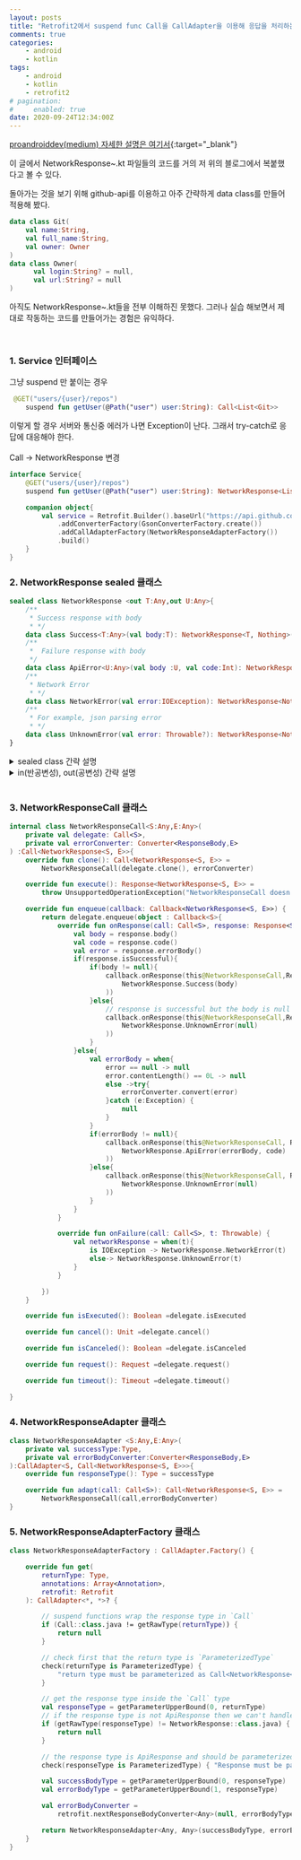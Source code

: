```yaml
---
layout: posts
title: "Retrofit2에서 suspend func Call을 CallAdapter을 이용해 응답을 처리하는 방법"
comments: true
categories:
    - android
    - kotlin
tags:
    - android
    - kotlin
    - retrofit2
# pagination:
#     enabled: true
date: 2020-09-24T12:34:00Z
---
```


[proandroiddev(medium) 자세한 설명은 여기서](https://proandroiddev.com/create-retrofit-calladapter-for-coroutines-to-handle-response-as-states-c102440de37a){:target="_blank"}

이 글에서 NetworkResponse~.kt 파일들의 코드를 거의 저 위의 블로그에서 복붙했다고 볼 수 있다.

돌아가는 것을 보기 위해 github-api를 이용하고 아주 간략하게 data class를 만들어 적용해 봤다.

```kotlin
data class Git(
    val name:String,
    val full_name:String,
    val owner: Owner
)
data class Owner(
      val login:String? = null,
      val url:String? = null
)
```

아직도 NetworkResponse~.kt들을 전부 이해하진 못했다. 그러나 실습 해보면서 제대로 작동하는 코드를 만들어가는 경험은 유익하다.

<br>

### 1. Service 인터페이스 

그냥 suspend 만 붙이는 경우

```kotlin
 @GET("users/{user}/repos")
    suspend fun getUser(@Path("user") user:String): Call<List<Git>>
```

이렇게 할 경우 서버와 통신중 에러가 나면 Exception이 난다. 그래서 try-catch로 응답에 대응해야 한다.
<br>
<br>
Call -> NetworkResponse 변경

```kotlin
interface Service{
    @GET("users/{user}/repos")
    suspend fun getUser(@Path("user") user:String): NetworkResponse<List<Git>, Error>

    companion object{
        val service = Retrofit.Builder().baseUrl("https://api.github.com/")
            .addConverterFactory(GsonConverterFactory.create())
            .addCallAdapterFactory(NetworkResponseAdapterFactory())
            .build()
    }
}
```

### 2. NetworkResponse sealed 클래스 

```kotlin
sealed class NetworkResponse <out T:Any,out U:Any>{
    /**
     * Success response with body
     * */
    data class Success<T:Any>(val body:T): NetworkResponse<T, Nothing>()
    /**
     *  Failure response with body
     */
    data class ApiError<U:Any>(val body :U, val code:Int): NetworkResponse<Nothing, U>()
    /**
     * Network Error
     * */
    data class NetworkError(val error:IOException): NetworkResponse<Nothing, Nothing>()
    /**
     * For example, json parsing error
     * */
    data class UnknownError(val error: Throwable?): NetworkResponse<Nothing, Nothing>()
}
```

<details>
<summary>sealed class 간략 설명</summary>

- sealed modifier 을 이용해 클래스의 계층을 제한할 때 쓰인다.
- enum과 유사하다.
- 여러 객체를 가질수 있다.(enum은 object;static 객체 하나만 존재)
- 상태값(value)을 넣고 사용할 수 있다.
- when 사용시 편하다.


```kotlin

enum class Animal{
    CAT,DOG,BIRD
}   

```
위의 enum class와 아래의 sealed class는 같은 기능을 한다.

sealed class에서 전부 object만 이용할 거면 enum을 쓰는게 kotlin개발자들의 의도이지 않을까 싶다.
```kotlin
sealed class Animal
object CAT:Animal()
object DOG:Animal()
object BIRD:Animal()
```
그런데 위의 방식과 아래의 방식에서 object들은 다른 object이다.
```kotlin
sealed class Animal{
    object CAT
    object DOG
    object BIRD
}
```

kotlin doc example
```kotlin
sealed class Expr
data class Const(val number: Double) : Expr()
data class Sum(val e1: Expr, val e2: Expr) : Expr()
object NotANumber : Expr()
```

```kotlin
fun eval(expr: Expr): Double = when(expr) {
    is Const -> expr.number
    is Sum -> eval(expr.e1) + eval(expr.e2)
    NotANumber -> Double.NaN
    // the `else` clause is not required because we've covered all the cases
}
```

</details>




<details>
    <summary>in(반공변성), out(공변성) 간략 설명</summary>
- in, out 은 제네릭을 사용할 때 쓰인다.
- \<in T> 와 \<out T>는 반대 기능을 한다고 생각하자.(당연하지만)
- \<in T> 은 T 안(하위계층)의 class들만(T포함) 가질 수 있다.
- \<out T> 은 T 밖(상위계층)의 class들만(T포함) 가질 수 있다.

```kotlin
class Home<in T>
open class Parent
class Child():Parent()

fun main(){
    val parentHome: Home<Parent> = Home<Child>() << compile error
    val childHome:Home<Child> = Home<Parent>() << OK
}
```

```kotlin
class Home<out T>
open class Parent
class Child():Parent()

fun main(){
    val parentHome: Home<Parent> = Home<Child>() << OK
    val childHome:Home<Child> = Home<Parent>() << compile error
}
```

</details>


<br>

### 3. NetworkResponseCall 클래스

```kotlin
internal class NetworkResponseCall<S:Any,E:Any>(
    private val delegate: Call<S>,
    private val errorConverter: Converter<ResponseBody,E>
) :Call<NetworkResponse<S, E>>{
    override fun clone(): Call<NetworkResponse<S, E>> = 
        NetworkResponseCall(delegate.clone(), errorConverter)

    override fun execute(): Response<NetworkResponse<S, E>> = 
        throw UnsupportedOperationException("NetworkResponseCall doesn't support execute")

    override fun enqueue(callback: Callback<NetworkResponse<S, E>>) {
        return delegate.enqueue(object : Callback<S>{
            override fun onResponse(call: Call<S>, response: Response<S>) {
                val body = response.body()
                val code = response.code()
                val error = response.errorBody()
                if(response.isSuccessful){
                    if(body != null){
                        callback.onResponse(this@NetworkResponseCall,Response.success(
                            NetworkResponse.Success(body)
                        ))
                    }else{
                        // response is successful but the body is null
                        callback.onResponse(this@NetworkResponseCall,Response.success(
                            NetworkResponse.UnknownError(null)
                        ))
                    }
                }else{
                    val errorBody = when{
                        error == null -> null
                        error.contentLength() == 0L -> null
                        else ->try{
                            errorConverter.convert(error)
                        }catch (e:Exception) {
                            null
                        }
                    }
                    if(errorBody != null){
                        callback.onResponse(this@NetworkResponseCall, Response.success(
                            NetworkResponse.ApiError(errorBody, code)
                        ))
                    }else{
                        callback.onResponse(this@NetworkResponseCall, Response.success(
                            NetworkResponse.UnknownError(null)
                        ))
                    }
                }
            }

            override fun onFailure(call: Call<S>, t: Throwable) {
                val networkResponse = when(t){
                    is IOException -> NetworkResponse.NetworkError(t)
                    else-> NetworkResponse.UnknownError(t)
                }
            }

        })
    }

    override fun isExecuted(): Boolean =delegate.isExecuted

    override fun cancel(): Unit =delegate.cancel()

    override fun isCanceled(): Boolean =delegate.isCanceled

    override fun request(): Request =delegate.request()

    override fun timeout(): Timeout =delegate.timeout()

}
```

### 4. NetworkResponseAdapter 클래스

```kotlin
class NetworkResponseAdapter <S:Any,E:Any>(
    private val successType:Type,
    private val errorBodyConverter:Converter<ResponseBody,E>
):CallAdapter<S, Call<NetworkResponse<S, E>>>{
    override fun responseType(): Type = successType

    override fun adapt(call: Call<S>): Call<NetworkResponse<S, E>> = 
        NetworkResponseCall(call,errorBodyConverter)
}
```

### 5. NetworkResponseAdapterFactory 클래스

```kotlin
class NetworkResponseAdapterFactory : CallAdapter.Factory() {

    override fun get(
        returnType: Type,
        annotations: Array<Annotation>,
        retrofit: Retrofit
    ): CallAdapter<*, *>? {

        // suspend functions wrap the response type in `Call`
        if (Call::class.java != getRawType(returnType)) {
            return null
        }

        // check first that the return type is `ParameterizedType`
        check(returnType is ParameterizedType) {
            "return type must be parameterized as Call<NetworkResponse<<Foo>> or Call<NetworkResponse<out Foo>>"
        }

        // get the response type inside the `Call` type
        val responseType = getParameterUpperBound(0, returnType)
        // if the response type is not ApiResponse then we can't handle this type, so we return null
        if (getRawType(responseType) != NetworkResponse::class.java) {
            return null
        }

        // the response type is ApiResponse and should be parameterized
        check(responseType is ParameterizedType) { "Response must be parameterized as NetworkResponse<Foo> or NetworkResponse<out Foo>" }

        val successBodyType = getParameterUpperBound(0, responseType)
        val errorBodyType = getParameterUpperBound(1, responseType)

        val errorBodyConverter =
            retrofit.nextResponseBodyConverter<Any>(null, errorBodyType, annotations)

        return NetworkResponseAdapter<Any, Any>(successBodyType, errorBodyConverter)
    }
}
```